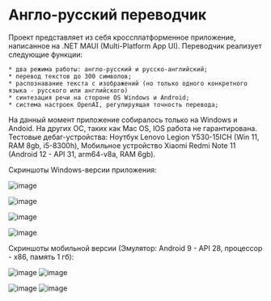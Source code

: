 # Англо-русский переводчик
  Проект представляет из себя кроссплатформенное приложение, написанное на .NET MAUI (Multi-Platform App UI). Переводчик реализует следующие функции:
    
    * два режима работы: англо-русский и русско-английский;
    * перевод текстов до 300 символов;
    * распознавание текста с изображений (но только одного конкретного языка - русского или английского)
    * синтезация речи на стороне OS Windows и Android;
    * система настроек OpenAI, регулируящая точность перевода;
  На данный момент приложение собиралось только на Windows и Andoid. На других ОС, таких как Mac OS, IOS работа не гарантирована. Тестовые дебаг-устройства: Ноутбук Lenovo Legion Y530-15ICH (Win 11, RAM 8gb, i5-8300h), Мобильное устройство Xiaomi Redmi Note 11 (Android 12 - API 31, arm64-v8a, RAM 6gb).
  
  Cкриншоты Windows-версии приложения:
  
![image](https://github.com/MVasili34/Translator_NET_MAUI_App/assets/117523384/a2270b79-6e73-497e-b609-40e602bec45f)
  
![image](https://github.com/MVasili34/Translator_NET_MAUI_App/assets/117523384/1f5e23f3-7a29-4e4b-908e-821fb915d477)

![image](https://github.com/MVasili34/Translator_NET_MAUI_App/assets/117523384/e34dfe68-e68e-44ca-b0e2-fe7165554228)
  
![image](https://github.com/MVasili34/Translator_NET_MAUI_App/assets/117523384/24d39ff1-341a-4d72-a705-d00405948ef2)
  
  Скриншоты мобильной версии (Эмулятор: Android 9 - API 28, процессор - x86, память 1 гб):
  
![image](https://github.com/MVasili34/Translator_NET_MAUI_App/assets/117523384/b005258e-5f8f-4d10-8928-85066e17fe0f)
![image](https://github.com/MVasili34/Translator_NET_MAUI_App/assets/117523384/014c6977-772c-43ae-afa2-6699cefc9da9)
  
![image](https://github.com/MVasili34/Translator_NET_MAUI_App/assets/117523384/a3cda993-5d04-4e6f-8949-e1c6f6fda23d)
![image](https://github.com/MVasili34/Translator_NET_MAUI_App/assets/117523384/a1da97d0-a7a9-48ab-9894-7410c08d5bd1)

